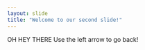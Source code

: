 ```yaml
---
layout: slide
title: "Welcome to our second slide!"
---
```

OH HEY THERE
Use the left arrow to go back!
